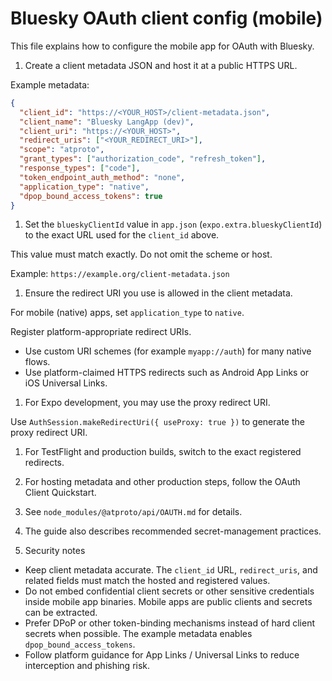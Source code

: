 # Bluesky OAuth client config (mobile)

This file explains how to configure the mobile app for OAuth with Bluesky.

1. Create a client metadata JSON and host it at a public HTTPS URL.

Example metadata:

```json
{
  "client_id": "https://<YOUR_HOST>/client-metadata.json",
  "client_name": "Bluesky LangApp (dev)",
  "client_uri": "https://<YOUR_HOST>",
  "redirect_uris": ["<YOUR_REDIRECT_URI>"],
  "scope": "atproto",
  "grant_types": ["authorization_code", "refresh_token"],
  "response_types": ["code"],
  "token_endpoint_auth_method": "none",
  "application_type": "native",
  "dpop_bound_access_tokens": true
}
```

1. Set the `blueskyClientId` value in `app.json` (`expo.extra.blueskyClientId`) to the exact URL used for the `client_id` above.

  This value must match exactly. Do not omit the scheme or host.

  Example: `https://example.org/client-metadata.json`

1. Ensure the redirect URI you use is allowed in the client metadata.

  For mobile (native) apps, set `application_type` to `native`.

  Register platform-appropriate redirect URIs.

- Use custom URI schemes (for example `myapp://auth`) for many native flows.
- Use platform-claimed HTTPS redirects such as Android App Links or iOS Universal Links.

1. For Expo development, you may use the proxy redirect URI.

  Use `AuthSession.makeRedirectUri({ useProxy: true })` to generate the proxy redirect URI.

1. For TestFlight and production builds, switch to the exact registered redirects.

1. For hosting metadata and other production steps, follow the OAuth Client Quickstart.

1. See `node_modules/@atproto/api/OAUTH.md` for details.

1. The guide also describes recommended secret-management practices.

1. Security notes

- Keep client metadata accurate. The `client_id` URL, `redirect_uris`, and related fields must match the hosted and registered values.
- Do not embed confidential client secrets or other sensitive credentials inside mobile app binaries. Mobile apps are public clients and secrets can be extracted.
- Prefer DPoP or other token-binding mechanisms instead of hard client secrets when possible. The example metadata enables `dpop_bound_access_tokens`.
- Follow platform guidance for App Links / Universal Links to reduce interception and phishing risk.
